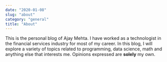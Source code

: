 ```yaml
---
date: "2020-01-08"
slug: "about"
category: "general"
title: "About"
---
```


This is the personal blog of Ajay Mehta. I have worked as a technologist in the financial services industry for most of my career. In this blog, I will explore a variety of topics related to programming, data science, math and anything else that interests me. Opinions expressed are **solely** my own.
